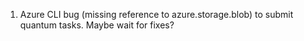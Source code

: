 1. Azure CLI bug (missing reference to azure.storage.blob) to submit quantum tasks. Maybe wait for fixes?
